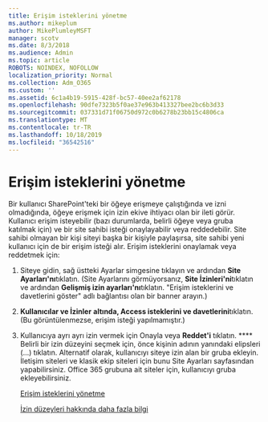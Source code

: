 ```yaml
---
title: Erişim isteklerini yönetme
ms.author: mikeplum
author: MikePlumleyMSFT
manager: scotv
ms.date: 8/3/2018
ms.audience: Admin
ms.topic: article
ROBOTS: NOINDEX, NOFOLLOW
localization_priority: Normal
ms.collection: Adm_O365
ms.custom: ''
ms.assetid: 6c1a4b19-5915-428f-bc57-40ee2af62178
ms.openlocfilehash: 90dfe7323b5f0ae37e963b413327bee2bc6b3d33
ms.sourcegitcommit: 037331d71f06750d972c0b6278b23bb15c4806ca
ms.translationtype: MT
ms.contentlocale: tr-TR
ms.lasthandoff: 10/18/2019
ms.locfileid: "36542516"
---
```

# <a name="manage-access-requests"></a>Erişim isteklerini yönetme

Bir kullanıcı SharePoint'teki bir öğeye erişmeye çalıştığında ve izni olmadığında, öğeye erişmek için izin ekive ihtiyacı olan bir ileti görür. Kullanıcı erişim isteyebilir (bazı durumlarda, belirli öğeye veya gruba katılmak için) ve bir site sahibi isteği onaylayabilir veya reddedebilir. Site sahibi olmayan bir kişi siteyi başka bir kişiyle paylaşırsa, site sahibi yeni kullanıcı için de bir erişim isteği alır. Erişim isteklerini onaylamak veya reddetmek için:
  
1. Siteye gidin, sağ üstteki Ayarlar simgesine tıklayın ve ardından **Site Ayarları'nı**tıklatın. (Site Ayarlarını görmüyorsanız, **Site İzinleri'ni**tıklatın ve ardından **Gelişmiş izin ayarları'nı**tıklatın. "Erişim isteklerini ve davetlerini göster" adlı bağlantısı olan bir banner arayın.)
    
2. **Kullanıcılar ve İzinler** **altında, Access isteklerini ve davetlerini**tıklatın. (Bu görüntülenmezse, erişim isteği yapılmamıştır.)
    
3. Kullanıcıya ayrı ayrı izin vermek için Onayla veya **Reddet'i** tıklatın. **** Belirli bir izin düzeyini seçmek için, önce kişinin adının yanındaki elipsleri (...) tıklatın. Alternatif olarak, kullanıcıyı siteye izin alan bir gruba ekleyin. İletişim siteleri ve klasik ekip siteleri için bunu Site Ayarları sayfasından yapabilirsiniz. Office 365 grubuna ait siteler için, kullanıcıyı gruba ekleyebilirsiniz.
    
    [Erişim isteklerini yönetme](https://go.microsoft.com/fwlink/?linkid=2008747)
    
    [İzin düzeyleri hakkında daha fazla bilgi](https://go.microsoft.com/fwlink/?linkid=867071)
    

